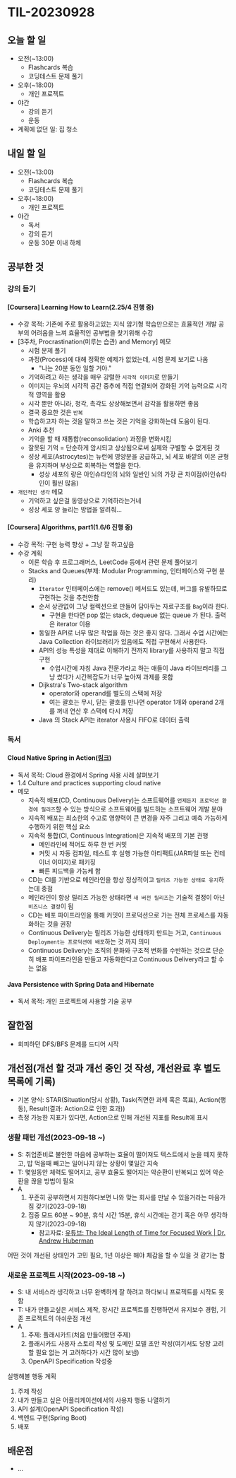 # TIL-20230928

## 오늘 할 일

- 오전(~13:00)
  - Flashcards 복습
  - 코딩테스트 문제 풀기
- 오후(~18:00)
  - 개인 프로젝트
- 야간
  - 강의 듣기
  - 운동
- 계획에 없던 일: 집 청소

## 내일 할 일

- 오전(~13:00)
  - Flashcards 복습
  - 코딩테스트 문제 풀기
- 오후(~18:00)
  - 개인 프로젝트
- 야간
  - 독서
  - 강의 듣기
  - 운동 30분 이내 하체

## 공부한 것

### 강의 듣기

#### [Coursera] Learning How to Learn(2.25/4 진행 중)

- 수강 목적: 기존에 주로 활용하고있는 지식 암기형 학습만으로는 효율적인 개발 공부의 어려움을 느껴 효율적인 공부법을 찾기위해 수강
- [3주차, Procrastination(미루는 습관) and Memory] 메모
  - 시험 문제 풀기
  - 과정(Process)에 대해 정확한 예제가 없었는데, 시험 문제 보기로 나옴
    - "나는 20분 동안 일할 거야."
  - 기억하려고 하는 생각을 매우 강렬한 `시각적 이미지`로 만들기
  - 이미지는 우뇌의 시각적 공간 중추에 직접 연결되어 강화된 기억 능력으로 시각적 영역을 활용
  - 시각 뿐만 아니라, 청각, 촉각도 상상해보면서 감각을 활용하면 좋음
  - 결국 중요한 것은 `반복`
  - 학습하고자 하는 것을 말하고 쓰는 것은 기억을 강화하는데 도움이 된다.
  - Anki 추천
  - 기억을 할 때 재통합(reconsolidation) 과정을 변화시킴
  - 잘못된 기억 = 단순하게 암시되고 상상됨으로써 실제와 구별할 수 없게된 것
  - 성상 세포(Astrocytes)는 뉴런에 영양분을 공급하고, 뇌 세포 바깥의 이온 균형을 유지하며 부상으로 회복하는 역할을 한다.
    - 성상 세포의 량은 아인슈타인의 뇌와 일반인 뇌의 가장 큰 차이점(아인슈타인이 훨씬 많음)
- `개인적인 생각` 메모
  - 기억하고 싶은걸 동영상으로 기억하라는거네
  - 성상 세포 양 늘리는 방법을 알려줘...

#### [Coursera] Algorithms, part1(1.6/6 진행 중)

- 수강 목적: 구현 능력 향상 + 그냥 잘 하고싶음
- 수강 계획
  - 이론 학습 후 프로그래머스, LeetCode 등에서 관련 문제 풀어보기
  - Stacks and Queues(부제: Modular Programming, 인터페이스와 구현 분리)
    - `Iterator` 인터페이스에는 remove() 메서드도 있는데, 버그를 유발하므로 구현하는 것을 추천안함
    - 순서 상관없이 그냥 컬렉션으로 만들어 담아두는 자료구조를 `Bag`이라 한다.
      - 구현을 한다면 pop 없는 stack, dequeue 없는 queue 가 된다. 출력은 iterator 이용
    - 동일한 API로 너무 많은 작업을 하는 것은 좋지 않다. 그래서 수업 시간에는 Java Collection 라이브러리가 있음에도 직접 구현해서 사용한다.
    - API의 성능 특성을 제대로 이해하기 전까지 library를 사용하지 말고 직접 구현
      - 수업시간에 자칭 Java 전문가라고 하는 애들이 Java 라이브러리를 그냥 썼다가 시간복잡도가 너무 높아져 과제를 못함
    - Dijkstra's Two-stack algorithm
      - operator와 operand를 별도의 스택에 저장
      - 여는 괄호는 무시, 닫는 괄호를 만나면 operator 1개와 operand 2개를 꺼내 연산 후 스택에 다시 저장
    - Java 의 Stack API는 iterator 사용시 FIFO로 데이터 출력

### 독서

#### Cloud Native Spring in Action([링크](https://www.manning.com/books/cloud-native-spring-in-action))

- 독서 목적: Cloud 환경에서 Spring 사용 사례 살펴보기
- 1.4 Culture and practices supporting cloud native
- 메모
  - 지속적 배포(CD, Continuous Delivery)는 소프트웨어를 `언제든지 프로덕션 환경에 릴리즈`할 수 있는 방식으로 소프트웨어를 빌드하는 소프트웨어 개발 분야
  - 지속적 배포는 최소한의 수고로 영향력이 큰 변경을 자주 그리고 예측 가능하게 수행하기 위한 핵심 요소
  - 지속적 통합(CI, Continuous Integration)은 지속적 배포의 기본 관행
    - 메인라인에 적어도 하루 한 번 커밋
    - 커밋 시 자동 컴파일, 테스트 후 실행 가능한 아티팩트(JAR파일 또는 컨테이너 이미지)로 패키징
    - 빠른 피드백을 가능케 함
  - CD는 CI를 기반으로 메인라인을 항상 정상적이고 `릴리즈 가능한 상태로 유지`하는데 중점
  - 메인라인이 항상 릴리즈 가능한 상태라면 `새 버전 릴리즈`는 기술적 결정이 아닌 `비즈니스 결정`이 됨
  - CD는 배포 파이프라인을 통해 커밋이 프로덕션으로 가는 전체 프로세스를 자동화하는 것을 권장
  - Continuous Delivery는 릴리즈 가능한 상태까지 만드는 거고, `Continuous Deployment는 프로덕션에 배포`하는 것 까지 의미
  - Continuous Delivery는 조직의 문화와 구조적 변화를 수반하는 것으로 단순히 배포 파이프라인을 만들고 자동화한다고 Continuous Delivery라고 할 수는 없음

#### Java Persistence with Spring Data and Hibernate

- 독서 목적: 개인 프로젝트에 사용할 기술 공부

## 잘한점

- 회피하던 DFS/BFS 문제를 드디어 시작

## 개선점(개선 할 것과 개선 중인 것 작성, 개선완료 후 별도 목록에 기록)

- 기본 양식: STAR(Situation(당시 상황), Task(직면한 과제 혹은 목표), Action(행동), Result(결과: Action으로 인한 효과))
- 측정 가능한 지표가 있다면, Action으로 인해 개선된 지표를 Result에 표시

### 생활 패턴 개선(2023-09-18 ~)

- S: 취업준비로 불안한 마음에 공부하는 효율이 떨어져도 텍스트에서 눈을 떼지 못하고, 밥 먹을때 빼고는 일어나지 않는 상황이 몇일간 지속
- T: 몇일동안 체력도 떨어지고, 공부 효율도 떨어지는 악순환이 반복되고 있어 악순환을 끊을 방법이 필요
- A
  1. 꾸준히 공부하면서 지원하다보면 나와 맞는 회사를 만날 수 있을거라는 마음가짐 갖기(2023-09-18)
  2. 집중 모드 60분 ~ 90분, 휴식 시간 15분, 휴식 시간에는 걷기 혹은 아무 생각하지 않기(2023-09-18)
     - 참고자료: [유튜브: The Ideal Length of Time for Focused Work | Dr. Andrew Huberman](https://www.youtube.com/watch?v=5HINgMMTzPE)

어떤 것이 개선된 상태인가 고민 필요, 1년 이상은 해야 체감을 할 수 있을 것 같기는 함

### 새로운 프로젝트 시작(2023-09-18 ~)

- S: 내 서비스라 생각하고 너무 완벽하게 잘 하려고 하다보니 프로젝트를 시작도 못함
- T: 내가 만들고싶은 서비스 제작, 장시간 프로젝트를 진행하면서 유지보수 경험, 기존 프로젝트의 아쉬운점 개선
- A
  1. 주제: 플래시카드(처음 만들어봤던 주제)
  2. 플래시카드 사용자 스토리 작성 및 도메인 모델 초안 작성(여기서도 당장 고려할 필요 없는 거 고려하다가 시간 많이 보냄)
  3. OpenAPI Specification 작성중

실행해볼 행동 계획

1. 주제 작성
2. 내가 만들고 싶은 어플리케이션에서의 사용자 행동 나열하기
3. API 설계(OpenAPI Specification 작성)
4. 백엔드 구현(Spring Boot)
5. 배포

## 배운점

- ...
